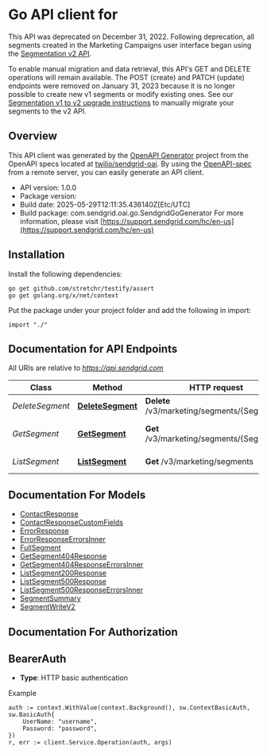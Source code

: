 # Go API client for 

This API was deprecated on December 31, 2022. Following deprecation, all segments created in the Marketing Campaigns user interface began using the [Segmentation v2 API](https://docs.sendgrid.com/api-reference/segmenting-contacts-v2).

To enable manual migration and data retrieval, this API's GET and DELETE operations will remain available. The POST (create) and PATCH (update) endpoints were removed on January 31, 2023 because it is no longer possible to create new v1 segments or modify existing ones. See our [Segmentation v1 to v2 upgrade instructions](https://docs.sendgrid.com/for-developers/sending-email/getting-started-the-marketing-campaigns-v2-segmentation-api#upgrade-a-v1-segment-to-v2) to manually migrate your segments to the v2 API.

## Overview
This API client was generated by the [OpenAPI Generator](https://openapi-generator.tech) project from the OpenAPI specs located at [twilio/sendgrid-oai](https://github.com/twilio/sendgrid-oai/tree/main/spec).  By using the [OpenAPI-spec](https://www.openapis.org/) from a remote server, you can easily generate an API client.

- API version: 1.0.0
- Package version: 
- Build date: 2025-05-29T12:11:35.436140Z[Etc/UTC]
- Build package: com.sendgrid.oai.go.SendgridGoGenerator
For more information, please visit [https://support.sendgrid.com/hc/en-us](https://support.sendgrid.com/hc/en-us)

## Installation

Install the following dependencies:

```shell
go get github.com/stretchr/testify/assert
go get golang.org/x/net/context
```

Put the package under your project folder and add the following in import:

```golang
import "./"
```

## Documentation for API Endpoints

All URIs are relative to *https://api.sendgrid.com*

Class | Method | HTTP request | Description
------------ | ------------- | ------------- | -------------
*DeleteSegment* | [**DeleteSegment**](docs/DeleteSegment.md#deletesegment) | **Delete** /v3/marketing/segments/{SegmentId} | Delete Segment
*GetSegment* | [**GetSegment**](docs/GetSegment.md#getsegment) | **Get** /v3/marketing/segments/{SegmentId} | Get Segment by ID
*ListSegment* | [**ListSegment**](docs/ListSegment.md#listsegment) | **Get** /v3/marketing/segments | Get List of Segments


## Documentation For Models

 - [ContactResponse](ContactResponse.md)
 - [ContactResponseCustomFields](ContactResponseCustomFields.md)
 - [ErrorResponse](ErrorResponse.md)
 - [ErrorResponseErrorsInner](ErrorResponseErrorsInner.md)
 - [FullSegment](FullSegment.md)
 - [GetSegment404Response](GetSegment404Response.md)
 - [GetSegment404ResponseErrorsInner](GetSegment404ResponseErrorsInner.md)
 - [ListSegment200Response](ListSegment200Response.md)
 - [ListSegment500Response](ListSegment500Response.md)
 - [ListSegment500ResponseErrorsInner](ListSegment500ResponseErrorsInner.md)
 - [SegmentSummary](SegmentSummary.md)
 - [SegmentWriteV2](SegmentWriteV2.md)


## Documentation For Authorization



## BearerAuth

- **Type**: HTTP basic authentication

Example

```golang
auth := context.WithValue(context.Background(), sw.ContextBasicAuth, sw.BasicAuth{
    UserName: "username",
    Password: "password",
})
r, err := client.Service.Operation(auth, args)
```

